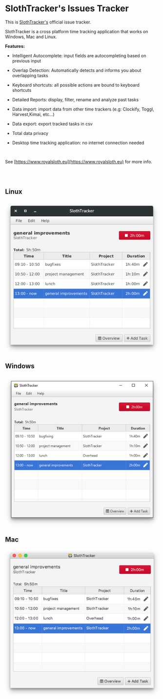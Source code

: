 # SlothTracker's Issues Tracker

This is [SlothTracker's](https://www.royalsloth.eu) official issue tracker.


SlothTracker is a cross platform time tracking application that works
on Windows, Mac and Linux.


**Features:**

- Intelligent Autocomplete: input fields are autocompleting based on previous input

- Overlap Detection: Automatically detects and informs you about overlapping tasks

- Keyboard shortcuts: all possible actions are bound to keyboard shortcuts

- Detailed Reports: display, filter, rename and analyze past tasks

- Data import: import data from other time trackers (e.g: Clockify, Toggl, Harvest,Kimai, etc...)

- Data export: export tracked tasks in csv

- Total data privacy

- Desktop time tracking application: no internet connection needed


<br/>

See [https://www.royalsloth.eu](https://www.royalsloth.eu) for more info.


<br/>
<br/>



## Linux

<p align="center">
    <img src="mainView_linux.png" alt="SlothTracker Linux screenshot" />
</p>



## Windows

<p align="center">
    <img src="mainView_windows.png" alt="SlothTracker Windows screenshot" />
</p>


## Mac

<p align="center">
    <img src="mainView_mac.png" alt="SlothTracker Mac screenshot" />
</p>
